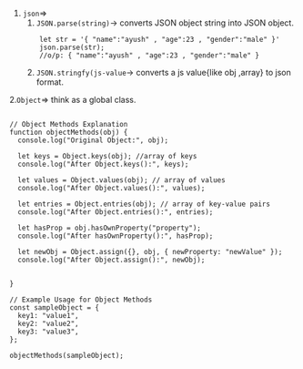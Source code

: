 1. `json`=> 
	1. `JSON.parse(string)`-> converts JSON object string into JSON object.
	```
		let str = '{ "name":"ayush" , "age":23 , "gender":"male" }'
		json.parse(str);
		//o/p: { "name":"ayush" , "age":23 , "gender":"male" }

	```
	2. `JSON.stringfy(js-value`-> converts a js value{like obj ,array} to json format.

2.`Object`=> think as a global class.
```

// Object Methods Explanation
function objectMethods(obj) {
  console.log("Original Object:", obj);

  let keys = Object.keys(obj); //array of keys
  console.log("After Object.keys():", keys);

  let values = Object.values(obj); // array of values
  console.log("After Object.values():", values);

  let entries = Object.entries(obj); // array of key-value pairs
  console.log("After Object.entries():", entries);

  let hasProp = obj.hasOwnProperty("property");
  console.log("After hasOwnProperty():", hasProp);

  let newObj = Object.assign({}, obj, { newProperty: "newValue" });
  console.log("After Object.assign():", newObj);


}

// Example Usage for Object Methods
const sampleObject = {
  key1: "value1",
  key2: "value2",
  key3: "value3",
};

objectMethods(sampleObject);
```

